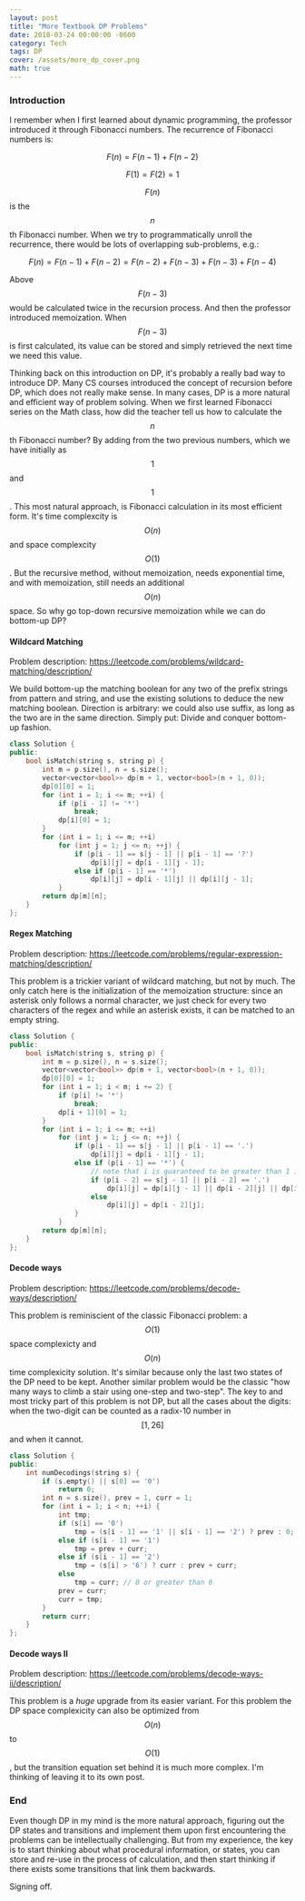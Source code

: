 ```yaml
---
layout: post
title: "More Textbook DP Problems"
date: 2018-03-24 00:00:00 -0600
category: Tech
tags: DP
cover: /assets/more_dp_cover.png
math: true
---
```


### Introduction

I remember when I first learned about dynamic programming, the professor introduced it through Fibonacci numbers. The recurrence of Fibonacci numbers is:

$$F(n) = F(n - 1) + F(n - 2)$$

$$F(1) = F(2) = 1$$

$$F(n)$$ is the $$n$$th Fibonacci number. When we try to programmatically unroll the recurrence, there would be lots of overlapping sub-problems, e.g.:

$$F(n) = F(n - 1) + F(n - 2) = F(n - 2) + F(n - 3) + F(n - 3) + F(n - 4)$$

Above $$F(n - 3)$$ would be calculated twice in the recursion process. And then the professor introduced memoization. When $$F(n - 3)$$ is first calculated, its value can be stored and simply retrieved the next time we need this value.

Thinking back on this introduction on DP, it's probably a really bad way to introduce DP. Many CS courses introduced the concept of recursion before DP, which does not really make sense. In many cases, DP is a more natural and efficient way of problem solving. When we first learned Fibonacci series on the Math class, how did the teacher tell us how to calculate the $$n$$th Fibonacci number? By adding from the two previous numbers, which we have initially as $$1$$ and $$1$$. This most natural approach, is Fibonacci calculation in its most efficient form. It's time complexcity is $$O(n)$$ and space complexcity $$O(1)$$. But the recursive method, without memoization, needs exponential time, and with memoization, still needs an additional $$O(n)$$ space. So why go top-down recursive memoization while we can do bottom-up DP?

#### Wildcard Matching

Problem description: https://leetcode.com/problems/wildcard-matching/description/

We build bottom-up the matching boolean for any two of the prefix strings from pattern and string, and use the existing solutions to deduce the new matching boolean. Direction is arbitrary: we could also use suffix, as long as the two are in the same direction. Simply put: Divide and conquer bottom-up fashion.

```c++
class Solution {
public:
    bool isMatch(string s, string p) {
    	int m = p.size(), n = s.size();
    	vector<vector<bool>> dp(m + 1, vector<bool>(n + 1, 0));
    	dp[0][0] = 1;
    	for (int i = 1; i <= m; ++i) {
    		if (p[i - 1] != '*')
    			break;
    		dp[i][0] = 1;
    	}
    	for (int i = 1; i <= m; ++i)
    		for (int j = 1; j <= n; ++j) {
    			if (p[i - 1] == s[j - 1] || p[i - 1] == '?')
    				dp[i][j] = dp[i - 1][j - 1];
    			else if (p[i - 1] == '*')
    				dp[i][j] = dp[i - 1][j] || dp[i][j - 1];
    		}
    	return dp[m][n];
    }
};
```

#### Regex Matching

Problem description: https://leetcode.com/problems/regular-expression-matching/description/

This problem is a trickier variant of wildcard matching, but not by much. The only catch here is the initialization of the memoization structure: since an asterisk only follows a normal character, we just check for every two characters of the regex and while an asterisk exists, it can be matched to an empty string.

```c++
class Solution {
public:
    bool isMatch(string s, string p) {
    	int m = p.size(), n = s.size();
    	vector<vector<bool>> dp(m + 1, vector<bool>(n + 1, 0));
    	dp[0][0] = 1;
    	for (int i = 1; i < m; i += 2) {
    		if (p[i] != '*')
    			break;
    		dp[i + 1][0] = 1;
    	}
    	for (int i = 1; i <= m; ++i)
    		for (int j = 1; j <= n; ++j) {
    			if (p[i - 1] == s[j - 1] || p[i - 1] == '.')
    				dp[i][j] = dp[i - 1][j - 1];
    			else if (p[i - 1] == '*') {
    				// note that i is guaranteed to be greater than 1 if input is valid
    				if (p[i - 2] == s[j - 1] || p[i - 2] == '.')
    					dp[i][j] = dp[i][j - 1] || dp[i - 2][j] || dp[i - 2][j - 1];
    				else
    					dp[i][j] = dp[i - 2][j];
    			}
    		}
    	return dp[m][n];
    }
};
```

#### Decode ways

Problem description: https://leetcode.com/problems/decode-ways/description/

This problem is reminiscient of the classic Fibonacci problem: a $$O(1)$$ space complexicty and $$O(n)$$ time complexicity solution. It's similar because only the last two states of the DP need to be kept. Another similar problem would be the classic "how many ways to climb a stair using one-step and two-step". The key to and most tricky part of this problem is not DP, but all the cases about the digits: when the two-digit can be counted as a radix-10 number in $$[1, 26]$$ and when it cannot.

```c++
class Solution {
public:
    int numDecodings(string s) {
    	if (s.empty() || s[0] == '0')
    		return 0;
    	int n = s.size(), prev = 1, curr = 1;
    	for (int i = 1; i < n; ++i) {
    		int tmp;
            if (s[i] == '0')
                tmp = (s[i - 1] == '1' || s[i - 1] == '2') ? prev : 0;
    		else if (s[i - 1] == '1')
    			tmp = prev + curr;
    		else if (s[i - 1] == '2')
    			tmp = (s[i] > '6') ? curr : prev + curr;
    		else
    			tmp = curr; // 0 or greater than 6
    		prev = curr;
    		curr = tmp;
    	}
    	return curr;
    }
};
```

#### Decode ways II

Problem description: https://leetcode.com/problems/decode-ways-ii/description/

This problem is a *huge* upgrade from its easier variant. For this problem the DP space complexicity can also be optimized from $$O(n)$$ to $$O(1)$$, but the transition equation set behind it is much more complex. I'm thinking of leaving it to its own post.

### End

Even though DP in my mind is the more natural approach, figuring out the DP states and transitions and implement them upon first encountering the problems can be intellectually challenging. But from my experience, the key is to start thinking about what procedural information, or states, you can store and re-use in the process of calculation, and then start thinking if there exists some transitions that link them backwards.

Signing off.